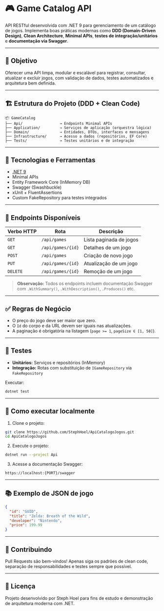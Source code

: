 # 🎮 Game Catalog API

API RESTful desenvolvida com .NET 9 para gerenciamento de um catálogo de jogos. Implementa boas práticas modernas como **DDD (Domain-Driven Design)**, **Clean Architecture**, **Minimal APIs**, **testes de integração/unitários** e **documentação via Swagger**.

---

## 🧭 Objetivo

Oferecer uma API limpa, modular e escalável para registrar, consultar, atualizar e excluir jogos, com validação de dados, testes automatizados e arquitetura bem definida.

---

## 🏗️ Estrutura do Projeto (DDD + Clean Code)

```plain
📦 GameCatalog
├── Api/                 → Endpoints Minimal APIs
├── Application/         → Serviços de aplicação (orquestra lógica)
├── Domain/              → Entidades, DTOs, interfaces e mensagens
├── Infrastructure/      → Acesso a dados (repositórios, EF Core)
├── Tests/               → Testes unitários e de integração
```

---

## 🚀 Tecnologias e Ferramentas

- [.NET 9](https://devblogs.microsoft.com/dotnet/announcing-dotnet-9-preview/)
- Minimal APIs
- Entity Framework Core (InMemory DB)
- Swagger (Swashbuckle)
- xUnit + FluentAssertions
- Custom FakeRepository para testes integrados

---

## 📌 Endpoints Disponíveis

| Verbo HTTP | Rota                     | Descrição                     |
|------------|--------------------------|-------------------------------|
| `GET`      | `/api/games`             | Lista paginada de jogos       |
| `GET`      | `/api/games/{id}`        | Detalhes de um jogo           |
| `POST`     | `/api/games`             | Criação de novo jogo          |
| `PUT`      | `/api/games/{id}`        | Atualização de um jogo        |
| `DELETE`   | `/api/games/{id}`        | Remoção de um jogo            |

> **Observação:** Todos os endpoints incluem documentação Swagger com `.WithSummary()`, `.WithDescription()`, `.Produces()` etc.

---

## ✅ Regras de Negócio

- O preço do jogo deve ser maior que zero.
- O `Id` do corpo e da URL devem ser iguais nas atualizações.
- A paginação é obrigatória na listagem (`page >= 1`, `pageSize ∈ [1, 50]`).

---

## 🧪 Testes

- **Unitários:** Serviços e repositórios (InMemory)
- **Integração:** Rotas com substituição de `IGameRepository` via `FakeRepository`

Executar:

```bash
dotnet test
```

---

## 🔧 Como executar localmente

1. Clone o projeto:

```bash
git clone https://github.com/StephHoel/ApiCatalogoJogos.git
cd ApiCatalogoJogos
```

2. Execute o projeto:

```bash
dotnet run --project Api
```

3. Acesse a documentação Swagger:

```url
https://localhost:{PORT}/swagger
```

---

## 📚 Exemplo de JSON de jogo

```json
{
  "id": "GUID",
  "title": "Zelda: Breath of the Wild",
  "developer": "Nintendo",
  "price": 199.99
}
```

---

## 🤝 Contribuindo

Pull Requests são bem-vindos! Apenas siga os padrões de clean code, separação de responsabilidades e testes sempre que possível.

---

## 🪪 Licença

Projeto desenvolvido por Steph Hoel para fins de estudo e demonstração de arquitetura moderna com .NET.
